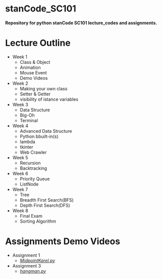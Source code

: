 # stanCode_SC101
#### Repository for python stanCode SC101 lecture_codes and assignments.

# Lecture Outline
- Week 1
  - Class & Object
  - Animation
  - Mouse Event
  - Demo Videos
- Week 2
  - Making your own class
  - Setter & Getter
  - visibility of istance variables 
- Week 3
  - Data Structure
  - Big-Oh
  - Terminal 
- Week 4
  - Advanced Data Structure
  - Python bbuilt-in(s)
  - lambda
  - tkinter
  - Web Crawler
- Week 5
  - Recursion
  - Backtracking 
- Week 6
  - Priority Queue
  - ListNode 
- Week 7
  - Tree
  - Breadth First Search(BFS)
  - Depth First Search(DFS)
- Week 8
  - Final Exam
  - Sorting Algorithm

# Assignments Demo Videos
- Assignment 1
  - *[MidpointKarel.py](https://drive.google.com/file/d/1AquVWlMlYcxsXuYkyfu0zEJ781swCmlq/view?usp=sharing)*
- Assignment 3
  - *[hangman.py](https://drive.google.com/file/d/1B9CoNC6WD45-2QYyayRHSM1gE0YqhUNP/view?usp=sharing)*
